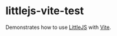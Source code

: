 # littlejs-vite-test

Demonstrates how to use [LittleJS](https://github.com/KilledByAPixel/LittleJS) with [Vite](https://vitejs.dev/).
